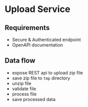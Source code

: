 # Upload Service

## Requirements

- Secure & Authenticated endpoint
- OpenAPI documentation

## Data flow

- expose REST api to upload zip file
- save zip file to `tmp` directory
- unzip file
- validate file
- process file
- save processed data
